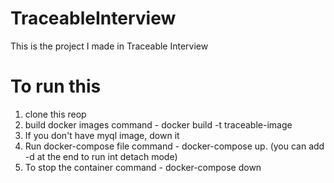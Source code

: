 # TraceableInterview
This is the project I made in Traceable Interview

# To run this 
1. clone this reop
2. build docker images
    command - docker build -t traceable-image
3. If you don't have myql image, down it
4. Run docker-compose file
    command - docker-compose up. (you can add -d at the end to run int detach mode)
5. To stop the container
    command - docker-compose down
